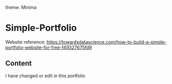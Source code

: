 theme: Minima
# Simple-Portfolio

Website reference: https://towardsdatascience.com/how-to-build-a-simple-portfolio-website-for-free-f49327675fd9

## Content
I have changed or edit in this portfolio
